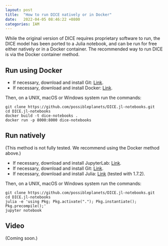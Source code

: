 ```yaml
---
layout: post
title:  "How to run DICE natively or in Docker"
date:   2022-04-05 08:46:22 +0800
categories: IAM
---
```

While the original version of DICE requires proprietary software to run, the DICE model has been ported to a Julia notebook, and can be run for free either natively or in a Docker container. The recommended way to run DICE is via the Docker container method.

## Run using Docker

- If necessary, download and install Git: [Link](https://git-scm.com/downloads).
- If necessary, download and install Docker: [Link](https://www.docker.com/products/docker-desktop/).

Then, on a UNIX, macOS or Windows system run the commands:

```
git clone https://github.com/possibleplanets/DICE.jl-notebooks.git
cd DICE.jl-notebooks
docker build -t dice-notebooks .
docker run -p 8000:8000 dice-notebooks
```

## Run natively

(This method is not fully tested. We recommend using the Docker method above.)

- If necessary, download and install JupyterLab: [Link](https://jupyterlab.readthedocs.io/en/stable/getting_started/installation.html).
- If necessary, download and install Git: [Link](https://git-scm.com/downloads).
- If necessary, download and install Julia: [Link](https://julialang.org/downloads/) (tested with 1.7.2).

Then, on a UNIX, macOS or Windows system run the commands:

```
git clone https://github.com/possibleplanets/DICE.jl-notebooks.git
cd DICE.jl-notebooks
julia -e 'using Pkg; Pkg.activate("."); Pkg.instantiate(); Pkg.precompile();'
jupyter notebook
```

## Video

(Coming soon.)
